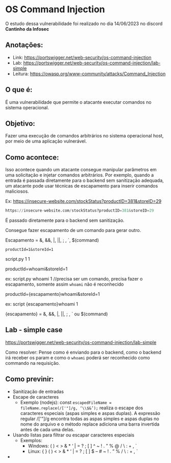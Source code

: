 # OS Command Injection
O estudo dessa vulnerabilidade foi realizado no dia 14/06/2023 no discord **Cantinho da Infosec**

## Anotações:

- Link: https://portswigger.net/web-security/os-command-injection
- Lab: https://portswigger.net/web-security/os-command-injection/lab-simple
- Leitura: https://owasp.org/www-community/attacks/Command_Injection

## O que é: 
É uma vulnerabilidade que permite o atacante executar comandos no sistema operacional.

## Objetivo:
Fazer uma execução de comandos arbitrários no sistema operacional host, por meio de uma aplicação vulnerável. 

## Como acontece: 

Isso acontece quando um atacante consegue manipular parâmetros em uma solicitação e injetar comandos arbitrários. Por exemplo, quando a entrada é passada diretamente para o backend sem sanitização adequada, um atacante pode usar técnicas de escapamento para inserir comandos maliciosos.

Ex:
https://insecure-website.com/stockStatus?productID=381&storeID=29

```py
https://insecure-website.com/stockStatus?productID=381&storeID=29
```

É passado diretamente para o backend sem sanitização. 

Consegue fazer escapamento de um comando para gerar outro. 

Escapamento = &, &&, |, ||, ; , `, $(command)


<code>productId=1&storeId=1</code>

script.py 1 1

productId=whoami&storeId=1

ex: script.py whoami 1 //precisa ser um comando, precisa fazer o escapamento, somente assim `whoami` não é reconhecido

productId={escapamento}whoami&storeId=1

ex: script {escapamento}whoami 1

{escapamento} = &, &&, |, ||, ; , ` ou $(command)

## Lab - simple case

https://portswigger.net/web-security/os-command-injection/lab-simple

Como resolver: Pense como é enviando para o backend, como o backend irá receber os param e como o `whoami` poderá ser reconhecido como commando na requisição.

## Como previnir: 

- Sanitização de entradas 
- Escape de caracteres
    - Exemplo (nodejs): const `escapedFileName = fileName.replace(/['"]/g, ‘\\$&’);` realiza o escape dos caracteres especiais (aspas simples e aspas duplas). A expressão regular /['"]/g encontra todas as aspas simples e aspas duplas no nome do arquivo e o método replace adiciona uma barra invertida antes de cada uma delas.
- Usando listas para filtrar ou escapar caracteres especiais
    - Exemplos:
        - Windows: ( ) < > & * ‘ | = ? ; [ ] ^ ~ ! . ” % @ / \ : + , `
        - Linux: { } ( ) < > & * ‘ | = ? ; [ ] $ – # ~ ! . ” % / \ : + , `
- 

